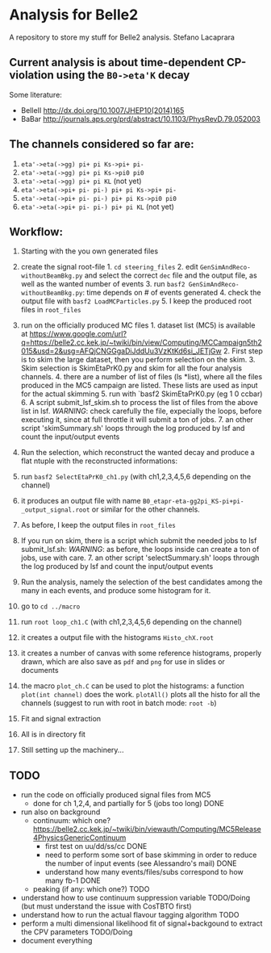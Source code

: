 # Analysis for Belle2

A repository to store my stuff for Belle2 analysis.
Stefano Lacaprara

## Current analysis is about time-dependent CP-violation using the `B0->eta'K` decay
Some literature:
  * BelleII http://dx.doi.org/10.1007/JHEP10(2014)165
  * BaBar http://journals.aps.org/prd/abstract/10.1103/PhysRevD.79.052003

## The channels considered so far are:

1. `eta'->eta(->gg) pi+ pi Ks->pi+ pi-`
2. `eta'->eta(->gg) pi+ pi Ks->pi0 pi0`
3. `eta'->eta(->gg) pi+ pi KL` (not yet)
4. `eta'->eta(->pi+ pi- pi-) pi+ pi Ks->pi+ pi-`
5. `eta'->eta(->pi+ pi- pi-) pi+ pi Ks->pi0 pi0`
6. `eta'->eta(->pi+ pi- pi-) pi+ pi KL` (not yet)

## Workflow:

1. Starting with the you own generated files
  1. create the signal root-file
    1. `cd steering_files`
    2. edit `GenSimAndReco-withoutBeamBkg.py` and select the correct `dec` file and the output file, as well as the wanted number of events
    3. run `basf2 GenSimAndReco-withoutBeamBkg.py`: time depends on # of events generated
    4. check the output file with `basf2 LoadMCParticles.py`
    5. I keep the produced root files in `root_files`

  2. run on the officially produced MC files
    1. dataset list (MC5) is available at https://www.google.com/url?q=https://belle2.cc.kek.jp/~twiki/bin/view/Computing/MCCampaign5th2015&usd=2&usg=AFQjCNGGgaDiJddUu3VzKtKd6si_JETjGw
    2. First step is to skim the large dataset, then you perform selection on the skim.
    3. Skim selection is SkimEtaPrK0.py and skim for all the four analysis channels. 
    4. there are a number of list of files (ls \*list), where all the files produced in the MC5 campaign are listed. These lists are used as input for the actual skimming
    5. run with `basf2 SkimEtaPrK0.py <Nfiles> <FirstFile> <Channel> (eg 1 0 ccbar)
    6. A script submit_lsf_skim.sh to process the list of files from the above list in lsf. *WARNING*: check carefully the file, expecially the loops, before executing it, since at full throttle it will submit a ton of jobs.
    7. an other script 'skimSummary.sh' loops through the log produced by lsf and count the input/output events

2. Run the selection, which reconstruct the wanted decay and produce a flat ntuple with the reconstructed informations:
  1. run `basf2 SelectEtaPrK0_ch1.py` (with ch1,2,3,4,5,6 depending on the channel)
  2. it produces an output file with name `B0_etapr-eta-gg2pi_KS-pi+pi-_output_signal.root` or similar for the other channels.
  3. As before, I keep the output files in `root_files`
  4. If you run on skim, there is a script which submit the needed jobs to lsf submit_lsf.sh: *WARNING*: as before, the loops inside can create a ton of jobs, use with care.
    7. an other script 'selectSummary.sh' loops through the log produced by lsf and count the input/output events

3.  Run the analysis, namely the selection of the best candidates among the many in each events, and produce some histogram for it.
  1. go to  `cd ../macro`
  2. run `root loop_ch1.C` (with ch1,2,3,4,5,6 depending on the channel)
  3. it creates a output file with the histograms `Histo_chX.root`
  4. it creates a number of canvas with some reference histograms, properly drawn, which are also save as `pdf` and `png` for use in slides or documents
  5. the macro `plot_ch.C` can be used to plot the histograms: a function `plot(int channel)` does the work. `plotAll()` plots all the histo for all the channels (suggest to run with root in batch mode: `root -b`)

4. Fit and signal extraction
  1. All is in directory fit
  2. Still setting up the machinery...
 
## TODO

* run the code on officially produced signal files from MC5
  * done for ch 1,2,4, and partially for 5 (jobs too long) DONE
* run also on background
  * continuum: which one? https://belle2.cc.kek.jp/~twiki/bin/viewauth/Computing/MC5Release4PhysicsGenericContinuum
    * first test on uu/dd/ss/cc DONE
    * need to perform some sort of base skimming in order to reduce the number of input events (see Alessandro's mail) DONE
    * understand how many events/files/subs correspond to how many fb-1 DONE
  * peaking (if any: which one?) TODO
* understand how to use continuum suppression variable TODO/Doing (but must understand the issue with CosTBTO first)
* understand how to run the actual flavour tagging algorithm TODO
* perform a multi dimensional likelihood fit of signal+backgound to extract the CPV parameters TODO/Doing
* document everything
